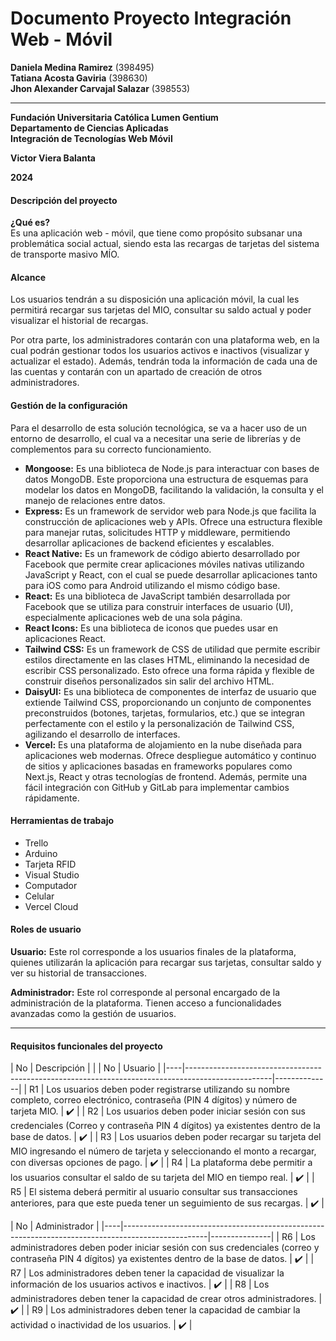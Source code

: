 # Documento Proyecto Integración Web - Móvil

**Daniela Medina Ramirez** (398495)  
**Tatiana Acosta Gaviria** (398630)  
**Jhon Alexander Carvajal Salazar** (398553)  

---

**Fundación Universitaria Católica Lumen Gentium**  
**Departamento de Ciencias Aplicadas**  
**Integración de Tecnologías Web Móvil**  

**Victor Viera Balanta**  

**2024**

#### Descripción del proyecto

**¿Qué es?**  
Es una aplicación web - móvil, que tiene como propósito subsanar una problemática social actual, siendo esta las recargas de tarjetas del sistema de transporte masivo MÍO.

#### Alcance
Los usuarios tendrán a su disposición una aplicación móvil, la cual les permitirá recargar sus tarjetas del MIO, consultar su saldo actual y poder visualizar el historial de recargas.

Por otra parte, los administradores contarán con una plataforma web, en la cual podrán gestionar todos los usuarios activos e inactivos (visualizar y actualizar el estado). Además, tendrán toda la información de cada una de las cuentas y contarán con un apartado de creación de otros administradores.

#### Gestión de la configuración 
Para el desarrollo de esta solución tecnológica, se va a hacer uso de un entorno de desarrollo, el cual va a necesitar una serie de librerías y de complementos para su correcto funcionamiento. 

- **Mongoose:** Es una biblioteca de Node.js para interactuar con bases de datos MongoDB. Este proporciona una estructura de esquemas para modelar los datos en MongoDB, facilitando la validación, la consulta y el manejo de relaciones entre datos.
- **Express:** Es un framework de servidor web para Node.js que facilita la construcción de aplicaciones web y APIs. Ofrece una estructura flexible para manejar rutas, solicitudes HTTP y middleware, permitiendo desarrollar aplicaciones de backend eficientes y escalables.
- **React Native:** Es un framework de código abierto desarrollado por Facebook que permite crear aplicaciones móviles nativas utilizando JavaScript y React, con el cual se puede desarrollar aplicaciones tanto para iOS como para Android utilizando el mismo código base.
- **React:** Es una biblioteca de JavaScript también desarrollada por Facebook que se utiliza para construir interfaces de usuario (UI), especialmente aplicaciones web de una sola página.
- **React Icons:** Es una biblioteca de iconos que puedes usar en aplicaciones React.
- **Tailwind CSS:** Es un framework de CSS de utilidad que permite escribir estilos directamente en las clases HTML, eliminando la necesidad de escribir CSS personalizado. Esto ofrece una forma rápida y flexible de construir diseños personalizados sin salir del archivo HTML.
- **DaisyUI:** Es una biblioteca de componentes de interfaz de usuario que extiende Tailwind CSS, proporcionando un conjunto de componentes preconstruidos (botones, tarjetas, formularios, etc.) que se integran perfectamente con el estilo y la personalización de Tailwind CSS, agilizando el desarrollo de interfaces.
- **Vercel:** Es una plataforma de alojamiento en la nube diseñada para aplicaciones web modernas. Ofrece despliegue automático y continuo de sitios y aplicaciones basadas en frameworks populares como Next.js, React y otras tecnologías de frontend. Además, permite una fácil integración con GitHub y GitLab para implementar cambios rápidamente.

#### Herramientas de trabajo
- Trello
- Arduino
- Tarjeta RFID
- Visual Studio
- Computador
- Celular
- Vercel Cloud

#### Roles de usuario

**Usuario:** Este rol corresponde a los usuarios finales de la plataforma, quienes utilizarán la aplicación para recargar sus tarjetas, consultar saldo y ver su historial de transacciones.

**Administrador:** Este rol corresponde al personal encargado de la administración de la plataforma. Tienen acceso a funcionalidades avanzadas como la gestión de usuarios.

---

#### Requisitos funcionales del proyecto

| No | Descripción                                                                                       |      |
| No | Usuario                                                                                            |
|----|---------------------------------------------------------------------------------------------------|--------------|
| R1 | Los usuarios deben poder registrarse utilizando su nombre completo, correo electrónico, contraseña (PIN 4 dígitos) y número de tarjeta MIO. | ✔️           |
| R2 | Los usuarios deben poder iniciar sesión con sus credenciales (Correo y contraseña PIN 4 dígitos) ya existentes dentro de la base de datos. | ✔️           |
| R3 | Los usuarios deben poder recargar su tarjeta del MIO ingresando el número de tarjeta y seleccionando el monto a recargar, con diversas opciones de pago. | ✔️           |
| R4 | La plataforma debe permitir a los usuarios consultar el saldo de su tarjeta del MIO en tiempo real. | ✔️           |
| R5 | El sistema deberá permitir al usuario consultar sus transacciones anteriores, para que este pueda tener un seguimiento de sus recargas. | ✔️           |

| No | Administrador                                                                                         |
|----|---------------------------------------------------------------------------------------------------|---------------|
| R6 | Los administradores deben poder iniciar sesión con sus credenciales (correo y contraseña PIN 4 dígitos) ya existentes dentro de la base de datos. | ✔️            |
| R7 | Los administradores deben tener la capacidad de visualizar la información de los usuarios activos e inactivos. | ✔️            |
| R8 | Los administradores deben tener la capacidad de crear otros administradores.                      | ✔️            |
| R9 | Los administradores deben tener la capacidad de cambiar la actividad o inactividad de los usuarios. | ✔️            |
